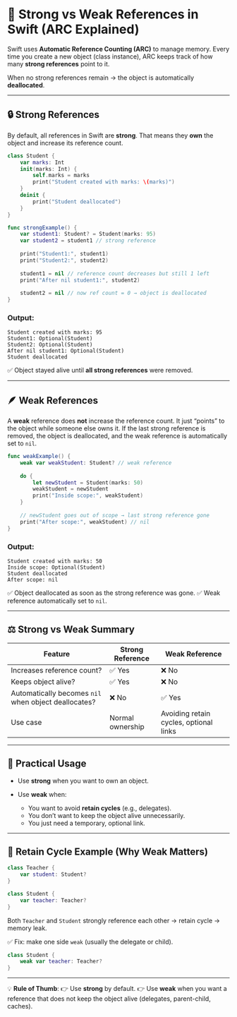 # 📖 Strong vs Weak References in Swift (ARC Explained)

Swift uses **Automatic Reference Counting (ARC)** to manage memory.
Every time you create a new object (class instance), ARC keeps track of how many **strong references** point to it.

When no strong references remain → the object is automatically **deallocated**.

---

## 🔒 Strong References

By default, all references in Swift are **strong**.
That means they **own** the object and increase its reference count.

```swift
class Student {
    var marks: Int
    init(marks: Int) {
        self.marks = marks
        print("Student created with marks: \(marks)")
    }
    deinit {
        print("Student deallocated")
    }
}

func strongExample() {
    var student1: Student? = Student(marks: 95)
    var student2 = student1 // strong reference
    
    print("Student1:", student1)
    print("Student2:", student2)
    
    student1 = nil // reference count decreases but still 1 left
    print("After nil student1:", student2)
    
    student2 = nil // now ref count = 0 → object is deallocated
}
```

### Output:

```
Student created with marks: 95
Student1: Optional(Student)
Student2: Optional(Student)
After nil student1: Optional(Student)
Student deallocated
```

✅ Object stayed alive until **all strong references** were removed.

---

## 🪶 Weak References

A **weak** reference does **not** increase the reference count.
It just “points” to the object while someone else owns it.
If the last strong reference is removed, the object is deallocated, and the weak reference is automatically set to `nil`.

```swift
func weakExample() {
    weak var weakStudent: Student? // weak reference
    
    do {
        let newStudent = Student(marks: 50)
        weakStudent = newStudent
        print("Inside scope:", weakStudent)
    }
    
    // newStudent goes out of scope → last strong reference gone
    print("After scope:", weakStudent) // nil
}
```

### Output:

```
Student created with marks: 50
Inside scope: Optional(Student)
Student deallocated
After scope: nil
```

✅ Object deallocated as soon as the strong reference was gone.
✅ Weak reference automatically set to `nil`.

---

## ⚖️ Strong vs Weak Summary

| Feature                                              | Strong Reference | Weak Reference                         |
| ---------------------------------------------------- | ---------------- | -------------------------------------- |
| Increases reference count?                           | ✅ Yes            | ❌ No                                   |
| Keeps object alive?                                  | ✅ Yes            | ❌ No                                   |
| Automatically becomes `nil` when object deallocates? | ❌ No             | ✅ Yes                                  |
| Use case                                             | Normal ownership | Avoiding retain cycles, optional links |

---

## 🚀 Practical Usage

* Use **strong** when you want to own an object.
* Use **weak** when:

  * You want to avoid **retain cycles** (e.g., delegates).
  * You don’t want to keep the object alive unnecessarily.
  * You just need a temporary, optional link.

---

## 📌 Retain Cycle Example (Why Weak Matters)

```swift
class Teacher {
    var student: Student?
}

class Student {
    var teacher: Teacher?
}
```

Both `Teacher` and `Student` strongly reference each other → retain cycle → memory leak.

✅ Fix: make one side `weak` (usually the delegate or child).

```swift
class Student {
    weak var teacher: Teacher?
}
```

---

💡 **Rule of Thumb**:
👉 Use **strong** by default.
👉 Use **weak** when you want a reference that does not keep the object alive (delegates, parent-child, caches).

